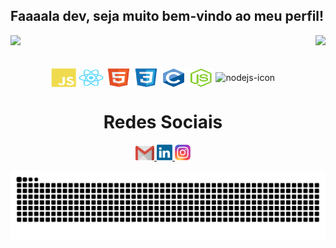 ## Faaaala dev, seja muito bem-vindo ao meu perfil!

<div>
  
  <img  height="180em" src="https://github-readme-stats.vercel.app/api?username=ricardomontanari&show_icons=true&theme=great-gatsby&include_all_commits=true&count_private=true"/>
  <img align="right" height="180em" src="https://github-readme-stats.vercel.app/api/top-langs/?username=ricardomontanari&layout=compact&langs_count=16&theme=great-gatsby"/>
</div>
<br>

<div  align="center"> 
  <div style="display: inline_block"><br>
    <img align="center" height="30" width="40" alt="js-icon"  src="https://raw.githubusercontent.com/devicons/devicon/master/icons/javascript/javascript-plain.svg">
    <img align="center" height="30" width="40" alt="react-icon" src="https://raw.githubusercontent.com/devicons/devicon/master/icons/react/react-original.svg">
    <img align="center" height="30" width="40" alt="html-icon" src="https://raw.githubusercontent.com/devicons/devicon/master/icons/html5/html5-original.svg">
    <img align="center" height="30" width="40" alt="css-icon" src="https://raw.githubusercontent.com/devicons/devicon/master/icons/css3/css3-original.svg">
    <img align="center" height="30" width="40" alt="c-icon" src="https://raw.githubusercontent.com/devicons/devicon/master/icons/c/c-original.svg">
    <img align="center" height="30" width="40" alt="nodejs-icon" src="https://raw.githubusercontent.com/devicons/devicon/master/icons/nodejs/nodejs-original.svg">
    <img align="center" height="30" width="40" alt="nodejs-icon" src="https://raw.githubusercontent.com/jmnote/z-icons/master/svg/cpp.svg">
   </div>
    
  
  <h1 align="center">Redes Sociais</h1>
    <a href = "mailto: ricardo.montanari.work@outlook.com">
      <img width="30" src="gmail.svg">
    </a>
    <a href = "https://www.linkedin.com/in/ricardo-montanari">
      <img width="25" src="linkedin.svg">
    </a>
    <a href = "https://www.instagram.com/ricardo_montanari/">
      <img width="25" src="instagram.png">
    </a>
</div>
  
![Snake animation](https://github.com/ricardomontanari/ricardomontanari/blob/output/github-contribution-grid-snake.svg)
